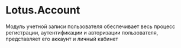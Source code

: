 ﻿# Lotus.Account

Модуль учетной записи пользователя обеспечивает весь процесс регистрации, аутентификации и авторизации пользователя, представляет его аккаунт и личный кабинет